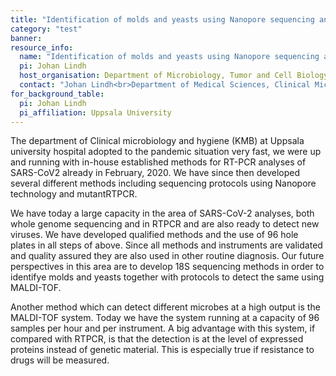 ```yaml
---
title: "Identification of molds and yeasts using Nanopore sequencing and MALDI-TOF."
category: "test"
banner:
resource_info:
  name: "Identification of molds and yeasts using Nanopore sequencing and MALDI-TOF."
  pi: Johan Lindh
  host_organisation: Department of Microbiology, Tumor and Cell Biology, Karolinska Institutet
  contact: "Johan Lindh<br>Department of Medical Sciences, Clinical Microbiology, Uppsala University<br>Email: [johan.lindh@icm.uu.se](mailto:johan.lindh@icm.uu.se)"
for_background_table:
  pi: Johan Lindh
  pi_affiliation: Uppsala University
---
```


The department of Clinical microbiology and hygiene (KMB) at Uppsala university hospital adopted to the pandemic situation very fast, we were up and running with in-house established methods for RT-PCR analyses of SARS-CoV2 already in February, 2020. We have since then developed several different methods including sequencing protocols using Nanopore technology and mutantRTPCR.

We have today a large capacity in the area of SARS-CoV-2 analyses, both whole genome sequencing and in RTPCR and are also ready to detect new viruses. We have developed qualified methods and the use of 96 hole plates in all steps of above. Since all methods and instruments are validated and quality assured they are also used in other routine diagnosis. Our future perspectives in this area are to develop 18S sequencing methods in order to identifye molds and yeasts together with protocols to detect the same using MALDI-TOF.

Another method which can detect different microbes at a high output is the MALDI-TOF system. Today we have the system running at a capacity of 96 samples per hour and per instrument. A big advantage with this system, if compared with RTPCR, is that the detection is at the level of expressed proteins instead of genetic material. This is especially true if resistance to drugs will be measured.

